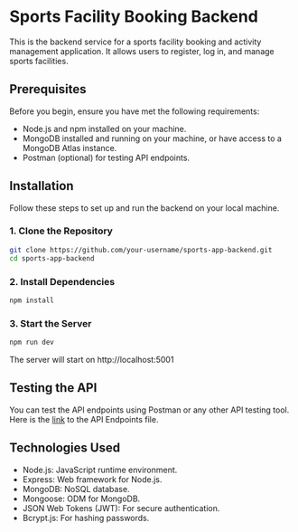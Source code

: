 # Sports Facility Booking Backend

This is the backend service for a sports facility booking and activity management application. It allows users to register, log in, and manage sports facilities.

## Prerequisites

Before you begin, ensure you have met the following requirements:

- Node.js and npm installed on your machine.
- MongoDB installed and running on your machine, or have access to a MongoDB Atlas instance.
- Postman (optional) for testing API endpoints.

## Installation

Follow these steps to set up and run the backend on your local machine.

### 1. Clone the Repository

```bash
git clone https://github.com/your-username/sports-app-backend.git
cd sports-app-backend
```
### 2. Install Dependencies
```bash
npm install
```
### 3. Start the Server
```bash
npm run dev
```
The server will start on http://localhost:5001

## Testing the API

You can test the API endpoints using Postman or any other API testing tool.
Here is the [link](https://github.com/Pratham-R/Playo-Clone-backend/blob/main/API-ENDPOINTS.md#1-user-management-endpoints) to the API Endpoints file.

## Technologies Used

- Node.js: JavaScript runtime environment.
- Express: Web framework for Node.js.
- MongoDB: NoSQL database.
- Mongoose: ODM for MongoDB.
- JSON Web Tokens (JWT): For secure authentication.
- Bcrypt.js: For hashing passwords.

